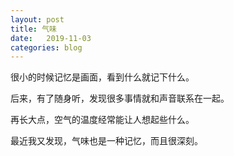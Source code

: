 ```yaml
---
layout: post
title: 气味
date:   2019-11-03
categories: blog
---
```


很小的时候记忆是画面，看到什么就记下什么。  

后来，有了随身听，发现很多事情就和声音联系在一起。  

再长大点，空气的温度经常能让人想起些什么。  

最近我又发现，气味也是一种记忆，而且很深刻。






